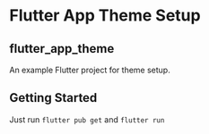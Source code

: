 # Flutter App Theme Setup

## flutter_app_theme

An example Flutter project for theme setup.

## Getting Started

Just run `flutter pub get` and `flutter run`
